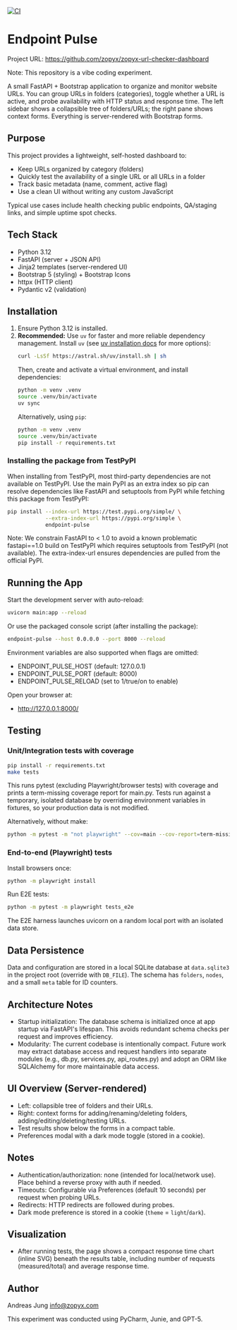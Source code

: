 [![CI](https://github.com/zopyx/zopyx-url-checker-dashboard/actions/workflows/tests.yml/badge.svg)](https://github.com/zopyx/zopyx-url-checker-dashboard/actions/workflows/tests.yml)
# Endpoint Pulse

Project URL: https://github.com/zopyx/zopyx-url-checker-dashboard

Note: This repository is a vibe coding experiment.

A small FastAPI + Bootstrap application to organize and monitor website URLs. You can group URLs in folders (categories), toggle whether a URL is active, and probe availability with HTTP status and response time. The left sidebar shows a collapsible tree of folders/URLs; the right pane shows context forms. Everything is server-rendered with Bootstrap forms.

## Purpose
This project provides a lightweight, self-hosted dashboard to:
- Keep URLs organized by category (folders)
- Quickly test the availability of a single URL or all URLs in a folder
- Track basic metadata (name, comment, active flag)
- Use a clean UI without writing any custom JavaScript

Typical use cases include health checking public endpoints, QA/staging links, and simple uptime spot checks.

## Tech Stack
- Python 3.12
- FastAPI (server + JSON API)
- Jinja2 templates (server-rendered UI)
- Bootstrap 5 (styling) + Bootstrap Icons
- httpx (HTTP client)
- Pydantic v2 (validation)

## Installation
1) Ensure Python 3.12 is installed.
2) **Recommended:** Use `uv` for faster and more reliable dependency management.
   Install `uv` (see [uv installation docs](https://astral.sh/docs/uv/installation) for more options):
   ```bash
   curl -LsSf https://astral.sh/uv/install.sh | sh
   ```
   Then, create and activate a virtual environment, and install dependencies:
   ```bash
   python -m venv .venv
   source .venv/bin/activate
   uv sync
   ```
   Alternatively, using `pip`:
   ```bash
   python -m venv .venv
   source .venv/bin/activate
   pip install -r requirements.txt
   ```

### Installing the package from TestPyPI
When installing from TestPyPI, most third-party dependencies are not available on TestPyPI. Use the main PyPI as an extra index so pip can resolve dependencies like FastAPI and setuptools from PyPI while fetching this package from TestPyPI:

```bash
pip install --index-url https://test.pypi.org/simple/ \
            --extra-index-url https://pypi.org/simple \
            endpoint-pulse
```

Note: We constrain FastAPI to < 1.0 to avoid a known problematic fastapi==1.0 build on TestPyPI which requires setuptools from TestPyPI (not available). The extra-index-url ensures dependencies are pulled from the official PyPI.

## Running the App
Start the development server with auto-reload:
```bash
uvicorn main:app --reload
```
Or use the packaged console script (after installing the package):
```bash
endpoint-pulse --host 0.0.0.0 --port 8000 --reload
```
Environment variables are also supported when flags are omitted:
- ENDPOINT_PULSE_HOST (default: 127.0.0.1)
- ENDPOINT_PULSE_PORT (default: 8000)
- ENDPOINT_PULSE_RELOAD (set to 1/true/on to enable)

Open your browser at:
- http://127.0.0.1:8000/

## Testing
### Unit/Integration tests with coverage
```bash
pip install -r requirements.txt
make tests
```
This runs pytest (excluding Playwright/browser tests) with coverage and prints a term-missing coverage report for main.py. Tests run against a temporary, isolated database by overriding environment variables in fixtures, so your production data is not modified.

Alternatively, without make:
```bash
python -m pytest -m "not playwright" --cov=main --cov-report=term-missing
```

### End-to-end (Playwright) tests
Install browsers once:
```bash
python -m playwright install
```
Run E2E tests:
```bash
python -m pytest -m playwright tests_e2e
```
The E2E harness launches uvicorn on a random local port with an isolated data store.

## Data Persistence
Data and configuration are stored in a local SQLite database at `data.sqlite3` in the project root (override with `DB_FILE`). The schema has `folders`, `nodes`, and a small `meta` table for ID counters.

## Architecture Notes
- Startup initialization: The database schema is initialized once at app startup via FastAPI's lifespan. This avoids redundant schema checks per request and improves efficiency.
- Modularity: The current codebase is intentionally compact. Future work may extract database access and request handlers into separate modules (e.g., db.py, services.py, api_routes.py) and adopt an ORM like SQLAlchemy for more maintainable data access.

## UI Overview (Server-rendered)
- Left: collapsible tree of folders and their URLs.
- Right: context forms for adding/renaming/deleting folders, adding/editing/deleting/testing URLs.
- Test results show below the forms in a compact table.
- Preferences modal with a dark mode toggle (stored in a cookie).



## Notes
- Authentication/authorization: none (intended for local/network use). Place behind a reverse proxy with auth if needed.
- Timeouts: Configurable via Preferences (default 10 seconds) per request when probing URLs.
- Redirects: HTTP redirects are followed during probes.
- Dark mode preference is stored in a cookie (`theme` = `light`/`dark`).


## Visualization
- After running tests, the page shows a compact response time chart (inline SVG) beneath the results table, including number of requests (measured/total) and average response time.


## Author

Andreas Jung <info@zopyx.com>

This experiment was conducted using PyCharm, Junie, and GPT-5.